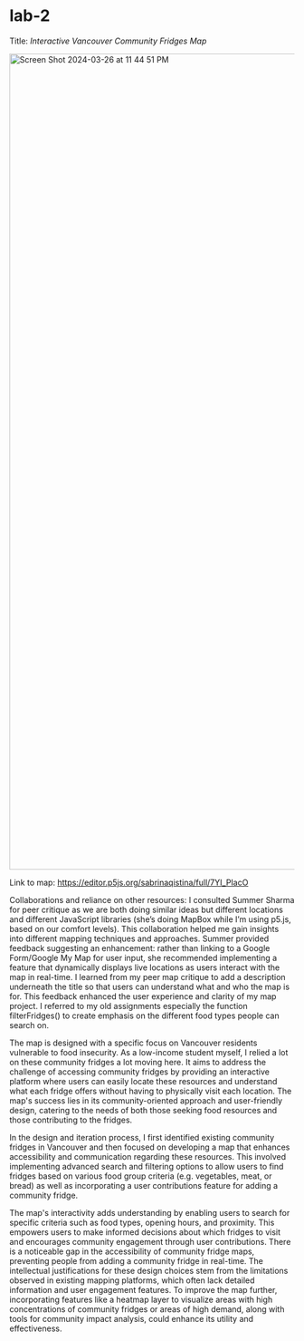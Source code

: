 # lab-2
Title: *Interactive Vancouver Community Fridges Map*

<img width="1440" alt="Screen Shot 2024-03-26 at 11 44 51 PM" src="https://github.com/nursabrinaqistina/lab-2/assets/156841767/fbb08e1a-c7c5-4128-aaf0-d8ae75eb3d4f">

Link to map: https://editor.p5js.org/sabrinaqistina/full/7YI_PIacO

Collaborations and reliance on other resources: I consulted Summer Sharma for peer critique as we are both doing similar ideas but different locations and different JavaScript libraries (she’s doing MapBox while I’m using p5.js, based on our comfort levels). This collaboration helped me gain insights into different mapping techniques and approaches. Summer provided feedback suggesting an enhancement: rather than linking to a Google Form/Google My Map for user input, she recommended implementing a feature that dynamically displays live locations as users interact with the map in real-time. I learned from my peer map critique to add a description underneath the title so that users can understand what and who the map is for. This feedback enhanced the user experience and clarity of my map project. I referred to my old assignments especially the function filterFridges() to create emphasis on the different food types people can search on. 

The map is designed with a specific focus on Vancouver residents vulnerable to food insecurity. As a low-income student myself, I relied a lot on these community fridges a lot moving here. It aims to address the challenge of accessing community fridges by providing an interactive platform where users can easily locate these resources and understand what each fridge offers without having to physically visit each location. The map's success lies in its community-oriented approach and user-friendly design, catering to the needs of both those seeking food resources and those contributing to the fridges.

In the design and iteration process, I first identified existing community fridges in Vancouver and then focused on developing a map that enhances accessibility and communication regarding these resources. This involved implementing advanced search and filtering options to allow users to find fridges based on various food group criteria (e.g. vegetables, meat, or bread) as well as incorporating a user contributions feature for adding a community fridge.

The map's interactivity adds understanding by enabling users to search for specific criteria such as food types, opening hours, and proximity. This empowers users to make informed decisions about which fridges to visit and encourages community engagement through user contributions. There is a noticeable gap in the accessibility of community fridge maps, preventing people from adding a community fridge in real-time. The intellectual justifications for these design choices stem from the limitations observed in existing mapping platforms, which often lack detailed information and user engagement features. To improve the map further, incorporating features like a heatmap layer to visualize areas with high concentrations of community fridges or areas of high demand, along with tools for community impact analysis, could enhance its utility and effectiveness.

